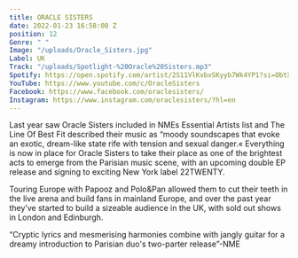 ```yaml
---
title: ORACLE SISTERS
date: 2022-01-23 16:58:00 Z
position: 12
Genre: " "
Image: "/uploads/Oracle_Sisters.jpg"
Label: UK
Track: "/uploads/Spotlight-%20Oracle%20Sisters.mp3"
Spotify: https://open.spotify.com/artist/2S11VlKvbvSKyyb7Wk4YP1?si=ObtXrhDbQOSfyNLyNBLwXg&nd=1
YouTube: https://www.youtube.com/c/OracleSisters
Facebook: https://www.facebook.com/oraclesisters/
Instagram: https://www.instagram.com/oraclesisters/?hl=en
---
```


Last year saw Oracle Sisters included in NMEs Essential Artists list and The Line Of Best Fit described their music as “moody soundscapes that evoke an exotic, dream-like state rife with tension and sexual danger.« Everything is now in place for Oracle Sisters to take their place as one of the brightest acts to emerge from the Parisian music scene, with an upcoming double EP release and signing to exciting New York label 22TWENTY. 

Touring Europe with Papooz and Polo&Pan allowed them to cut their teeth in the live arena and build fans in mainland Europe, and over the past year they’ve started to build a sizeable audience in the UK, with sold out shows in London and Edinburgh. 

“Cryptic lyrics and mesmerising harmonies combine with jangly guitar for a dreamy introduction to Parisian duo's two-parter release”-NME
